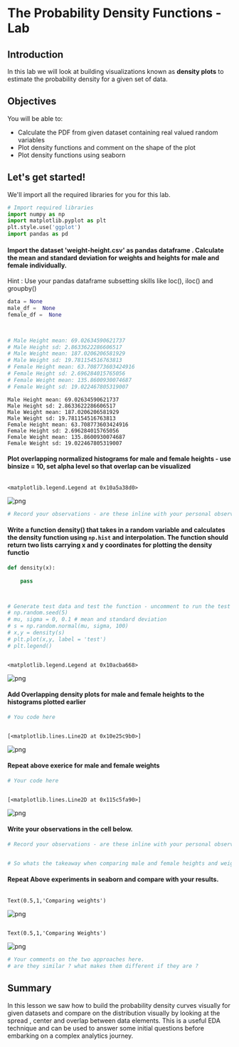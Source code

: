 
# The Probability Density Functions - Lab

## Introduction

In this lab we will look at building visualizations known as **density plots** to estimate the probability density for a given set of data. 

## Objectives

You will be able to: 

* Calculate the PDF from given dataset containing real valued random variables
* Plot density functions and comment on the shape of the plot
* Plot density functions using seaborn


## Let's get started!

We'll import all the required libraries for you for this lab.


```python
# Import required libraries
import numpy as np
import matplotlib.pyplot as plt
plt.style.use('ggplot')
import pandas as pd 
```

#### Import the dataset 'weight-height.csv' as pandas dataframe . Calculate the mean and standard deviation for weights and heights for male and female individually. 

Hint : Use your pandas dataframe subsetting skills like loc(), iloc() and groupby()


```python
data = None
male_df =  None
female_df =  None

  

# Male Height mean: 69.02634590621737
# Male Height sd: 2.8633622286606517
# Male Weight mean: 187.0206206581929
# Male Weight sd: 19.781154516763813
# Female Height mean: 63.708773603424916
# Female Height sd: 2.696284015765056
# Female Weight mean: 135.8600930074687
# Female Weight sd: 19.022467805319007
```

    Male Height mean: 69.02634590621737
    Male Height sd: 2.8633622286606517
    Male Weight mean: 187.0206206581929
    Male Weight sd: 19.781154516763813
    Female Height mean: 63.708773603424916
    Female Height sd: 2.696284015765056
    Female Weight mean: 135.8600930074687
    Female Weight sd: 19.022467805319007


#### Plot overlapping normalized histograms for male and female heights - use binsize = 10, set alpha level so that overlap can be visualized


```python

```




    <matplotlib.legend.Legend at 0x10a5a38d0>




![png](index_files/index_5_1.png)



```python
# Record your observations - are these inline with your personal observations?


```

#### Write a function density() that takes in a random variable and calculates the density function using `np.hist` and interpolation. The function should return two lists carrying x and y coordinates for plotting the density functio


```python
def density(x):
    
    pass



# Generate test data and test the function - uncomment to run the test
# np.random.seed(5)
# mu, sigma = 0, 0.1 # mean and standard deviation
# s = np.random.normal(mu, sigma, 100)
# x,y = density(s)
# plt.plot(x,y, label = 'test')
# plt.legend()
```


```python

```




    <matplotlib.legend.Legend at 0x10acba668>




![png](index_files/index_9_1.png)


#### Add Overlapping density plots for male and female heights to the histograms plotted earlier


```python
# You code here 
```


```python

```




    [<matplotlib.lines.Line2D at 0x10e25c9b0>]




![png](index_files/index_12_1.png)


#### Repeat above exerice for male and female weights


```python
# Your code here 
```


```python

```




    [<matplotlib.lines.Line2D at 0x115c5fa90>]




![png](index_files/index_15_1.png)


#### Write your observations in the cell below.


```python
# Record your observations - are these inline with your personal observations?


# So whats the takeaway when comparing male and female heights and weights 


```

#### Repeat Above experiments in seaborn and compare with your results. 


```python

```




    Text(0.5,1,'Comparing weights')




![png](index_files/index_19_1.png)



```python

```




    Text(0.5,1,'Comparing Weights')




![png](index_files/index_20_1.png)



```python
# Your comments on the two approaches here. 
# are they similar ? what makes them different if they are ?
```

## Summary

In this lesson we saw how to build the probability density curves visually for given datasets and compare on the distribution visually by looking at the spread , center and overlap between data elements. This is a useful EDA technique and can be used to answer some initial questions before embarking on a complex analytics journey.
